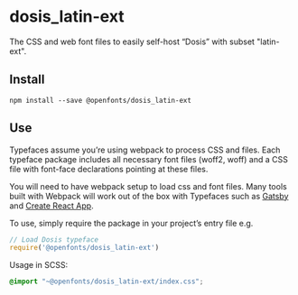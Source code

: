 
# dosis_latin-ext

The CSS and web font files to easily self-host “Dosis” with subset "latin-ext".

## Install

`npm install --save @openfonts/dosis_latin-ext`

## Use

Typefaces assume you’re using webpack to process CSS and files. Each typeface
package includes all necessary font files (woff2, woff) and a CSS file with
font-face declarations pointing at these files.

You will need to have webpack setup to load css and font files. Many tools built
with Webpack will work out of the box with Typefaces such as [Gatsby](https://github.com/gatsbyjs/gatsby)
and [Create React App](https://github.com/facebookincubator/create-react-app).

To use, simply require the package in your project’s entry file e.g.

```javascript
// Load Dosis typeface
require('@openfonts/dosis_latin-ext')
```

Usage in SCSS:
```scss
@import "~@openfonts/dosis_latin-ext/index.css";
```
